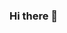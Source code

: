 ### Hi there 👋

<!--
**Boboho333/BOBOHO333** is a ✨ _special_ ✨ repository because its `README.md` (this file) appears on your GitHub profile.

Here are some ideas to get you started:

Https://www.boboho333.com/

- 🔭 I’m currently working on ...
- 🌱 I’m currently learning ...
- 👯 I’m looking to collaborate on ...
- 🤔 I’m looking for help with ...
- 💬 Ask me about ...
- 📫 How to reach me: ...
- 😄 Pronouns: ...
- ⚡ Fun fact: ...
-->
